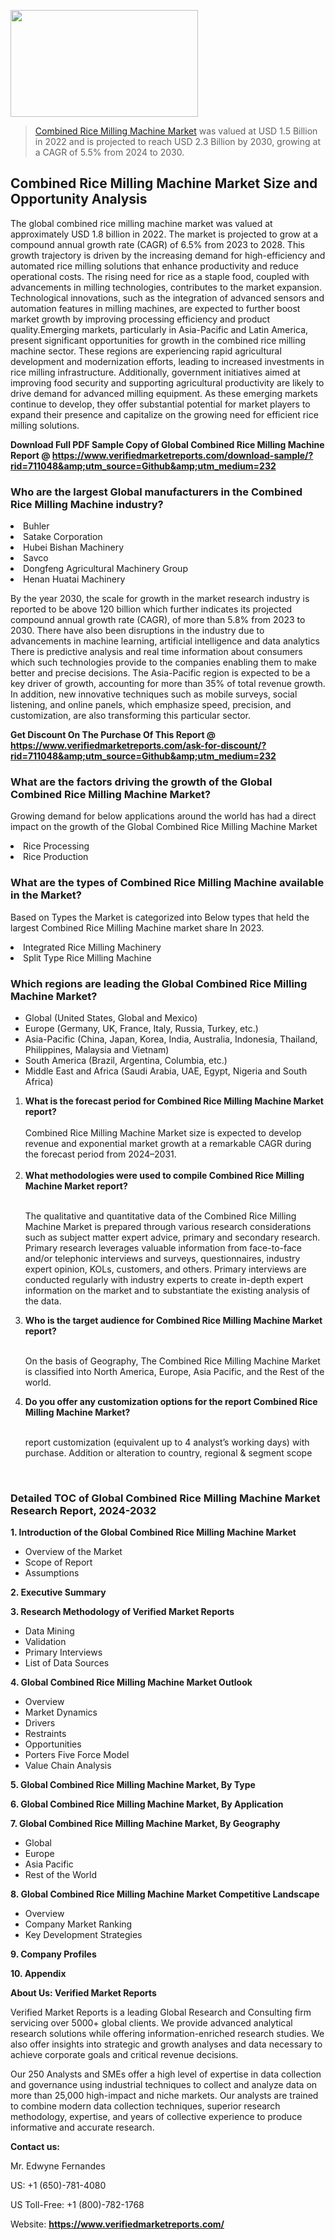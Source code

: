 <img src="https://ffe5etoiles.com/wp-content/uploads/2024/12/MST1-300x171.png" alt="" width="300" height="171" class="alignnone size-medium wp-image-20088" /><blockquote><p><p><a href="https://www.verifiedmarketreports.com/download-sample/?rid=711048&utm_source=Github&utm_medium=232" target="_blank">Combined Rice Milling Machine Market</a> was valued at USD 1.5 Billion in 2022 and is projected to reach USD 2.3 Billion by 2030, growing at a CAGR of 5.5% from 2024 to 2030.</p></blockquote><p><h2>Combined Rice Milling Machine Market Size and Opportunity Analysis</h2>The global combined rice milling machine market was valued at approximately USD 1.8 billion in 2022. The market is projected to grow at a compound annual growth rate (CAGR) of 6.5% from 2023 to 2028. This growth trajectory is driven by the increasing demand for high-efficiency and automated rice milling solutions that enhance productivity and reduce operational costs. The rising need for rice as a staple food, coupled with advancements in milling technologies, contributes to the market expansion. Technological innovations, such as the integration of advanced sensors and automation features in milling machines, are expected to further boost market growth by improving processing efficiency and product quality.Emerging markets, particularly in Asia-Pacific and Latin America, present significant opportunities for growth in the combined rice milling machine sector. These regions are experiencing rapid agricultural development and modernization efforts, leading to increased investments in rice milling infrastructure. Additionally, government initiatives aimed at improving food security and supporting agricultural productivity are likely to drive demand for advanced milling equipment. As these emerging markets continue to develop, they offer substantial potential for market players to expand their presence and capitalize on the growing need for efficient rice milling solutions.</p><p class=""><strong>Download Full PDF Sample Copy of Global Combined Rice Milling Machine Report @ <a href="https://www.verifiedmarketreports.com/download-sample/?rid=711048&amp;utm_source=Github&amp;utm_medium=232" target="_blank">https://www.verifiedmarketreports.com/download-sample/?rid=711048&amp;utm_source=Github&amp;utm_medium=232</a></strong></p><h3 id="" class="">Who are the largest Global manufacturers in the Combined Rice Milling Machine industry?</h3><p><li>Buhler</li><li> Satake Corporation</li><li> Hubei Bishan Machinery</li><li> Savco</li><li> Dongfeng Agricultural Machinery Group</li><li> Henan Huatai Machinery</li></p><div class=""><div class="" dir="" data-message-author-role="" data-message-id="" data-message-model-slug=""><div class=""><div class=""><div class=""><div class="" dir="" data-message-author-role="" data-message-id="" data-message-model-slug=""><div class=""><div class=""><p>By the year 2030, the scale for growth in the market research industry is reported to be above 120 billion which further indicates its projected compound annual growth rate (CAGR), of more than 5.8% from 2023 to 2030. There have also been disruptions in the industry due to advancements in machine learning, artificial intelligence and data analytics There is predictive analysis and real time information about consumers which such technologies provide to the companies enabling them to make better and precise decisions. The Asia-Pacific region is expected to be a key driver of growth, accounting for more than 35% of total revenue growth. In addition, new innovative techniques such as mobile surveys, social listening, and online panels, which emphasize speed, precision, and customization, are also transforming this particular sector.</p><p><strong>Get Discount On The Purchase Of This Report @&nbsp; <a href="https://www.verifiedmarketreports.com/ask-for-discount/?rid=711048&amp;utm_source=Github&amp;utm_medium=232" target="_blank">https://www.verifiedmarketreports.com/ask-for-discount/?rid=711048&amp;utm_source=Github&amp;utm_medium=232</a></strong></p></div></div></div></div></div></div></div></div><h3 id="" class="">What are the factors driving the growth of the Global Combined Rice Milling Machine Market?</h3><p id="" class="">Growing demand for below applications around the world has had a direct impact on the growth of the Global Combined Rice Milling Machine Market</p><p id="" class=""><li>Rice Processing</li><li> Rice Production</li></p><h3 id="" class="">What are the types of Combined Rice Milling Machine available in the Market?</h3><p id="" class="">Based on Types the Market is categorized into Below types that held the largest Combined Rice Milling Machine market share In 2023.</p><p id="" class=""><li>Integrated Rice Milling Machinery</li><li> Split Type Rice Milling Machine</li></p><h3 id="" class="">Which regions are leading the Global Combined Rice Milling Machine Market?</h3><ul><li>Global (United States, Global and Mexico)</li><li>Europe (Germany, UK, France, Italy, Russia, Turkey, etc.)</li><li>Asia-Pacific (China, Japan, Korea, India, Australia, Indonesia, Thailand, Philippines, Malaysia and Vietnam)</li><li>South America (Brazil, Argentina, Columbia, etc.)</li><li>Middle East and Africa (Saudi Arabia, UAE, Egypt, Nigeria and South Africa)</li></ul><p><ol><li><strong>What is the forecast period for Combined Rice Milling Machine Market report?<br /></strong><br /><span data-sheets-root="1" data-sheets-value="{&quot;1&quot;:2,&quot;2&quot;:&quot;XXXX size is expected to develop revenue and exponential market growth at a remarkable CAGR during the forecast period from 2024&ndash;2030.&quot;}" data-sheets-userformat="{&quot;2&quot;:12674,&quot;4&quot;:{&quot;1&quot;:2,&quot;2&quot;:16776960},&quot;10&quot;:2,&quot;11&quot;:0,&quot;15&quot;:&quot;Arial&quot;,&quot;16&quot;:12}">Combined Rice Milling Machine Market size is expected to develop revenue and exponential market growth at a remarkable CAGR during the forecast period from 2024&ndash;2031.</span><br /><br /></li><li><strong>What methodologies were used to compile Combined Rice Milling Machine Market report?<br /><br /></strong><p>The qualitative and quantitative data of the&nbsp;Combined Rice Milling Machine Market is prepared through various research considerations such as subject matter expert advice, primary and secondary research. Primary research leverages valuable information from face-to-face and/or telephonic interviews and surveys, questionnaires, industry expert opinion, KOLs, customers, and others. Primary interviews are conducted regularly with industry experts to create in-depth expert information on the market and to substantiate the existing analysis of the data.&nbsp;</p></li><li><strong>Who is the target audience for Combined Rice Milling Machine Market report?<br /><br /></strong><p>On the basis of Geography, The&nbsp;Combined Rice Milling Machine Market is classified into North America, Europe, Asia Pacific, and the Rest of the world.</p></li><li><strong>Do you offer any customization options for the report Combined Rice Milling Machine Market?<br /><br /></strong><p>report customization (equivalent up to 4 analyst&rsquo;s working days) with purchase. Addition or alteration to country, regional &amp; segment scope</p><p>&nbsp;</p></li></ol></p><h3 id="" class="">Detailed TOC of Global Combined Rice Milling Machine Market Research Report, 2024-2032</h3><p id="" class=""><strong>1. Introduction of the Global Combined Rice Milling Machine Market</strong></p><ul><li>Overview of the Market</li><li>Scope of Report</li><li>Assumptions</li></ul><p id="" class=""><strong>2. Executive Summary</strong></p><p id="" class=""><strong>3. Research Methodology of&nbsp;Verified Market Reports</strong></p><ul><li>Data Mining</li><li>Validation</li><li>Primary Interviews</li><li>List of Data Sources</li></ul><p id="" class=""><strong>4. Global Combined Rice Milling Machine Market Outlook</strong></p><ul><li>Overview</li><li>Market Dynamics</li><li>Drivers</li><li>Restraints</li><li>Opportunities</li><li>Porters Five Force Model</li><li>Value Chain Analysis</li></ul><p id="" class=""><strong>5. Global Combined Rice Milling Machine Market, By&nbsp;Type</strong></p><p id="" class=""><strong>6. Global Combined Rice Milling Machine Market, By Application</strong></p><p id="" class=""><strong>7. Global Combined Rice Milling Machine Market, By Geography</strong></p><ul><li>Global</li><li>Europe</li><li>Asia Pacific</li><li>Rest of the World</li></ul><p id="" class=""><strong>8. Global Combined Rice Milling Machine Market Competitive Landscape</strong></p><ul><li>Overview</li><li>Company Market Ranking</li><li>Key Development Strategies</li></ul><p id="" class=""><strong>9. Company Profiles</strong></p><p id="" class=""><strong>10. Appendix</strong></p><p id="" class=""><strong>About Us: Verified Market Reports</strong></p><p id="" class="">Verified Market Reports is a leading Global Research and Consulting firm servicing over 5000+ global clients. We provide advanced analytical research solutions while offering information-enriched research studies. We also offer insights into strategic and growth analyses and data necessary to achieve corporate goals and critical revenue decisions.</p><p id="" class="">Our 250 Analysts and SMEs offer a high level of expertise in data collection and governance using industrial techniques to collect and analyze data on more than 25,000 high-impact and niche markets. Our analysts are trained to combine modern data collection techniques, superior research methodology, expertise, and years of collective experience to produce informative and accurate research.</p><p id="" class=""><strong>Contact us:</strong></p><p id="" class="">Mr. Edwyne Fernandes</p><p id="" class="">US: +1 (650)-781-4080</p><p id="" class="">US Toll-Free: +1 (800)-782-1768</p><p id="" class="">Website: <a target="" data-test-app-aware-link=""><strong>https://www.verifiedmarketreports.com/</strong></a></p>
